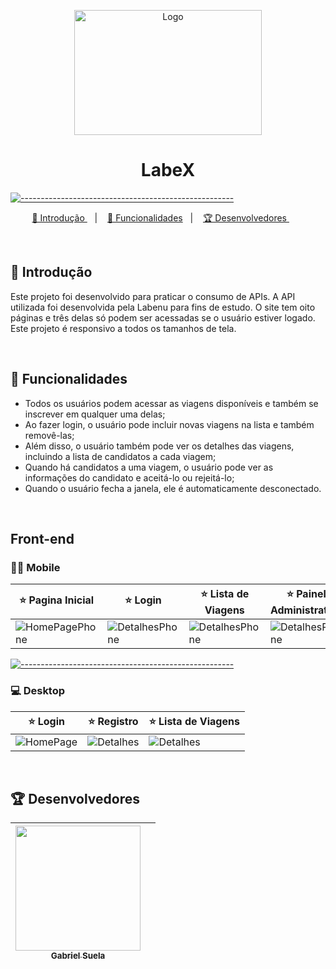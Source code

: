 <p align="center">
  <img src="https://user-images.githubusercontent.com/60453269/220384874-f136b1f9-a852-4774-a600-7fab9d77e8a2.png" alt="Logo" width="300" height="200" />
</p>

<h1 align="center"> LabeX </h1>




[![-----------------------------------------------------](https://raw.githubusercontent.com/andreasbm/readme/master/assets/lines/colored.png)](#table-of-contents)

<p align="center">
  <a href="#Introdução"> 🧩 Introdução </a>&nbsp;&nbsp;&nbsp;|&nbsp;&nbsp;&nbsp;
  <a href="#Funcionalidades"> 🚀 Funcionalidades</a>&nbsp;&nbsp;&nbsp;|&nbsp;&nbsp;&nbsp;
  <a href="#Desenvolvedores"> 🏆 Desenvolvedores </a>&nbsp;&nbsp;&nbsp;&nbsp;&nbsp;&nbsp;
</p>

<br/>

<a id="Introdução"></a>
## 🧩 Introdução 

Este projeto foi desenvolvido para praticar o consumo de APIs. A API utilizada foi desenvolvida pela Labenu para fins de estudo. O site tem oito páginas e três delas só podem ser acessadas se o usuário estiver logado. Este projeto é responsivo a todos os tamanhos de tela.

<br/>


<a id="Funcionalidades"></a>
## 🚀 Funcionalidades 
* Todos os usuários podem acessar as viagens disponíveis e também se inscrever em qualquer uma delas;
* Ao fazer login, o usuário pode incluir novas viagens na lista e também removê-las;
* Além disso, o usuário também pode ver os detalhes das viagens, incluindo a lista de candidatos a cada viagem;
* Quando há candidatos a uma viagem, o usuário pode ver as informações do candidato e aceitá-lo ou rejeitá-lo;
* Quando o usuário fecha a janela, ele é automaticamente desconectado.

<br/> 

## Front-end

</summary>

### 🤳🏻 Mobile

⭐ Pagina Inicial | ⭐ Login | ⭐ Lista de Viagens | ⭐ Painel Administrativo |
|---|---|---|---|
![HomePagePhone](https://user-images.githubusercontent.com/96388423/221720987-e6eef706-6321-4d1f-a95e-d8abb31c7b0a.png) | ![DetalhesPhone](https://user-images.githubusercontent.com/96388423/221721086-4e3551a1-8414-452a-a77e-5ca63ecd5900.png)| ![DetalhesPhone](https://user-images.githubusercontent.com/96388423/221721422-104b0e2b-b45f-49dc-91a2-99ab8199f545.png)| ![DetalhesPhone](https://user-images.githubusercontent.com/96388423/221721310-4840ede6-8fb2-404a-82cc-325169cc29cf.png)
  
  
[![-----------------------------------------------------](https://raw.githubusercontent.com/andreasbm/readme/master/assets/lines/colored.png)](#table-of-contents)


### 💻 Desktop 
  
 ⭐ Login | ⭐ Registro | ⭐ Lista de Viagens |
|---|---|---|
![HomePage](https://user-images.githubusercontent.com/96388423/187008551-48ffa48d-4da6-4c0a-86be-3b791a77c720.png) | ![Detalhes](https://user-images.githubusercontent.com/96388423/187008533-16f5cec8-ec53-4b5e-b837-3c074fcb687c.png) | ![Detalhes](https://user-images.githubusercontent.com/96388423/187008523-2ce35af6-7579-474d-a923-e0841b411a4e.png)


<br/>


<a id="Desenvolvedores"></a>
## 🏆 Desenvolvedores


<div > 

| [<img src="https://avatars.githubusercontent.com/u/96388423?v=4" width=200><br><sub> Gabriel Suela </sub>](https://www.linkedin.com/in/gabriel-suela/) | | 
|---|---|


</div> 
